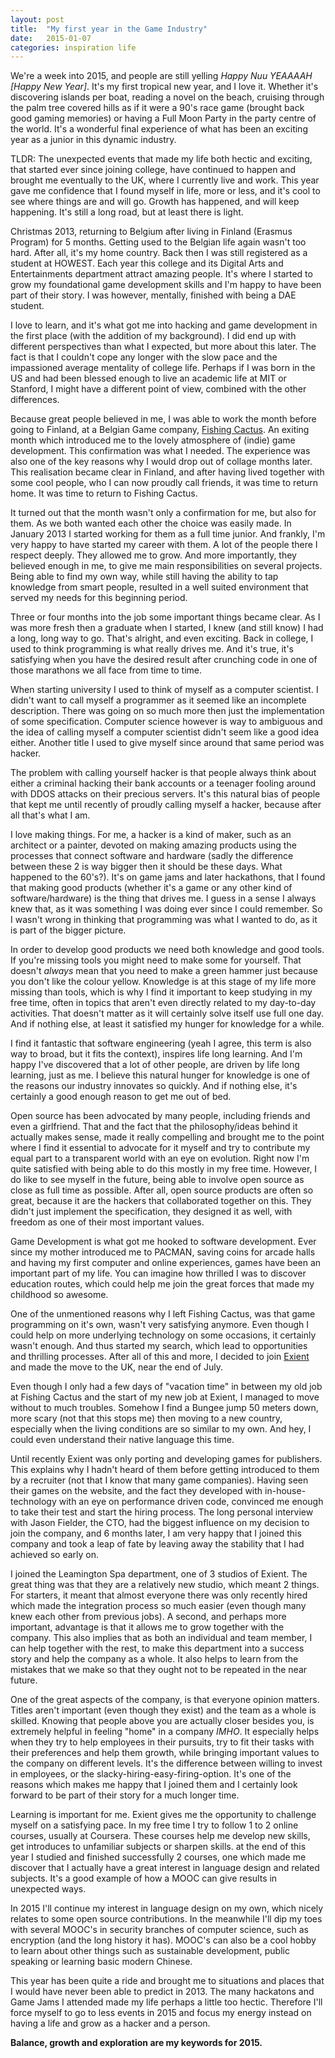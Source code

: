 ```yaml
---
layout: post
title:  "My first year in the Game Industry"
date:   2015-01-07
categories: inspiration life
---
```


We're a week into 2015, and people are still yelling _Happy Nuu YEAAAAH [Happy New Year]_. It's my first tropical new year, and I love it. Whether it's discovering islands per boat, reading a novel on the beach, cruising through the palm tree covered hills as if it were a 90's race game (brought back good gaming memories) or having a Full Moon Party in the party centre of the world. It's a wonderful final experience of what has been an exciting year as a junior in this dynamic industry.

TLDR: The unexpected events that made my life both hectic and exciting, that started ever since joining college, have continued to happen and brought me eventually to the UK, where I currently live and work. This year gave me confidence that I found myself in life, more or less, and it's cool to see where things are and will go. Growth has happened, and will keep happening. It's still a long road, but at least there is light.

Christmas 2013, returning to Belgium after living in Finland (Erasmus Program) for 5 months. Getting used to the Belgian life again wasn't too hard. After all, it's my home country. Back then I was still registered as a student at HOWEST. Each year this college and its Digital Arts and Entertainments department attract amazing people. It's where I started to grow my foundational game development skills and I'm happy to have been part of their story. I was however, mentally, finished with being a DAE student.

I love to learn, and it's what got me into hacking and game development in the first place (with the addition of my background). I did end up with different perspectives than what I expected, but more about this later. The fact is that I couldn't cope any longer with the slow pace and the impassioned average mentality of college life. Perhaps if I was born in the US and had been blessed enough to live an academic life at MIT or Stanford, I might have a different point of view, combined with the other differences.

Because great people believed in me, I was able to work the month before going to Finland, at a Belgian Game company, [Fishing Cactus](http://fishingcactus.com/). An exiting month which introduced me to the lovely atmosphere of (indie) game development. This confirmation was what I needed. The experience was also one of the key reasons why I would drop out of collage months later. This realisation became clear in Finland, and after having lived together with some cool people, who I can now proudly call friends, it was time to return home. It was time to return to Fishing Cactus.

It turned out that the month wasn't only a confirmation for me, but also for them. As we both wanted each other the choice was easily made. In January 2013 I started working for them as a full time junior. And frankly, I'm very happy to have started my career with them. A lot of the people there I respect deeply. They allowed me to grow. And more importantly, they believed enough in me, to give me main responsibilities on several projects. Being able to find my own way, while still having the ability to tap knowledge from smart people, resulted in a well suited environment that served my needs for this beginning period.

Three or four months into the job some important things became clear. As I was more fresh then a graduate when I started, I knew (and still know) I had a long, long way to go. That's alright, and even exciting. Back in college, I used to think programming is what really drives me. And it's true, it's satisfying when you have the desired result after crunching code in one of those marathons we all face from time to time.

When starting university I used to think of myself as a computer scientist. I didn't want to call myself a programmer as it seemed like an incomplete description. There was going on so much more then just the implementation of some specification. Computer science however is way to ambiguous and the idea of calling myself a computer scientist didn't seem like a good idea either. Another title I used to give myself since around that same period was hacker.

The problem with calling yourself hacker is that people always think about either a criminal hacking their bank accounts or a teenager fooling around with DDOS attacks on their precious servers. It's this natural bias of people that kept me until recently of proudly calling myself a hacker, because after all that's what I am.

I love making things. For me, a hacker is a kind of maker, such as an architect or a painter, devoted on making amazing products using the processes that connect software and hardware (sadly the difference between these 2 is way bigger then it should be these days. What happened to the 60's?). It's on game jams and later hackathons, that I found that making good products (whether it's a game or any other kind of software/hardware) is the thing that drives me. I guess in a sense I always knew that, as it was something I was doing ever since I could remember. So I wasn't wrong in thinking that programming was what I wanted to do, as it is part of the bigger picture.

In order to develop good products we need both knowledge and good tools. If you're missing tools you might need to make some for yourself. That doesn't _always_ mean that you need to make a green hammer just because you don't like the colour yellow. Knowledge is at this stage of my life more missing than tools, which is why I find it important to keep studying in my free time, often in topics that aren't even directly related to my day-to-day activities. That doesn't matter as it will certainly solve itself use full one day. And if nothing else, at least it satisfied my hunger for knowledge for a while.

I find it fantastic that software engineering (yeah I agree, this term is also way to broad, but it fits the context), inspires life long learning. And I'm happy I've discovered that a lot of other people, are driven by life long learning, just as me. I believe this natural hunger for knowledge is one of the reasons our industry innovates so quickly. And if nothing else, it's certainly a good enough reason to get me out of bed.

Open source has been advocated by many people, including friends and even a girlfriend. That and the fact that the philosophy/ideas behind it actually makes sense, made it really compelling and brought me to the point where I find it essential to advocate for it myself and try to contribute my equal part to a transparent world with an eye on evolution. Right now I'm quite satisfied with being able to do this mostly in my free time. However, I do like to see myself in the future, being able to involve open source as close as full time as possible. After all, open source products are often so great, because it are the hackers that collaborated together on this. They didn't just implement the specification, they designed it as well, with freedom as one of their most important values.

Game Development is what got me hooked to software development. Ever since my mother introduced me to PACMAN, saving coins for arcade halls and having my first computer and online experiences, games have been an important part of my life. You can imagine how thrilled I was to discover education routes, which could help me join the great forces that made my childhood so awesome.

One of the unmentioned reasons why I left Fishing Cactus, was that game programming on it's own, wasn't very satisfying anymore. Even though I could help on more underlying technology on some occasions, it certainly wasn't enough. And thus started my search, which lead to opportunities and thrilling processes. After all of this and more, I decided to join [Exient](http://www.exient.com/) and made the move to the UK, near the end of July.

Even though I only had a few days of "vacation time" in between my old job at Fishing Cactus and the start of my new job at Exient, I managed to move without to much troubles. Somehow I find a Bungee jump 50 meters down, more scary (not that this stops me) then moving to a new country, especially when the living conditions are so similar to my own. And hey, I could even understand their native language this time.

Until recently Exient was only porting and developing games for publishers. This explains why I hadn't heard of them before getting introduced to them by a recruiter (not that I know that many game companies). Having seen their games on the website, and the fact they developed with in-house-technology with an eye on performance driven code, convinced me enough to take their test and start the hiring process. The long personal interview with Jason Fielder, the CTO, had the biggest influence on my decision to join the company, and 6 months later, I am very happy that I joined this company and took a leap of fate by leaving away the stability that I had achieved so early on.

I joined the Leamington Spa department, one of 3 studios of Exient. The great thing was that they are a relatively new studio, which meant 2 things. For starters, it meant that almost everyone there was only recently hired which made the integration process so much easier (even though many knew each other from previous jobs). A second, and perhaps more important, advantage is that it allows me to grow together with the company. This also implies that as both an individual and team member, I can help together with the rest, to make this department into a success story and help the company as a whole. It also helps to learn from the mistakes that we make so that they ought not to be repeated in the near future.

One of the great aspects of the company, is that everyone opinion matters. Titles aren't important (even though they exist) and the team as a whole is skilled. Knowing that people above you are actually closer besides you, is extremely helpful in feeling "home" in a company _IMHO_. It especially helps when they try to help employees in their pursuits, try to fit their tasks with their preferences and help them growth, while bringing important values to the company on different levels. It's the difference between willing to invest in employees, or the slacky-hiring-easy-firing-option. It's one of the reasons which makes me happy that I joined them and I certainly look forward to be part of their story for a much longer time.

Learning is important for me. Exient gives me the opportunity to challenge myself on a satisfying pace. In my free time I try to follow 1 to 2 online courses, usually at Coursera. These courses help me develop new skills, get introduces to unfamiliar subjects or sharpen skills. at the end of this year I studied and finished successfully 2 courses, one which made me discover that I actually have a great interest in language design and related subjects. It's a good example of how a MOOC can give results in unexpected ways.

In 2015 I'll continue my interest in language design on my own, which nicely relates to some open source contributions. In the meanwhile I'll dip my toes with several MOOC's in security branches of computer science, such as encryption (and the long history it has). MOOC's can also be a cool hobby to learn about other things such as sustainable development, public speaking or learning basic modern Chinese.

This year has been quite a ride and brought me to situations and places that I would have never been able to predict in 2013. The many hackatons and Game Jams I attended made my life perhaps a little too hectic. Therefore I'll force myself to go to less events in 2015 and focus my energy instead on having a life and grow as a hacker and a person.

**Balance, growth and exploration are my keywords for 2015.**
